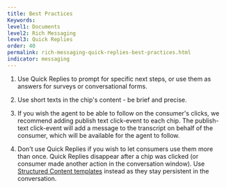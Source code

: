 ```yaml
---
title: Best Practices
Keywords:
level1: Documents
level2: Rich Messaging
level3: Quick Replies
order: 40
permalink: rich-messaging-quick-replies-best-practices.html
indicator: messaging
---
```



1. Use Quick Replies to prompt for specific next steps, or use them as answers for surveys or conversational forms.

2. Use short texts in the chip's content - be brief and precise.

3. If you wish the agent to be able to follow on the consumer's clicks, we recommend adding publish text click-event to each chip.
The publish-text click-event will add a message to the transcript on behalf of the consumer, which will be available for the agent to follow.

4. Don't use Quick Replies if you wish to let consumers use them more than once.
Quick Replies disappear after a chip was clicked (or consumer made another action in the conversation window).
Use [Structured Content templates](rich-messaging-structured-content-complex-layout.html) instead as they stay persistent in the conversation.
